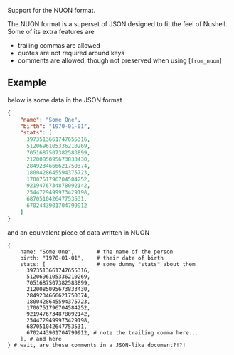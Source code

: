 Support for the NUON format.

The NUON format is a superset of JSON designed to fit the feel of Nushell.
Some of its extra features are
- trailing commas are allowed
- quotes are not required around keys
- comments are allowed, though not preserved when using [`from_nuon`]

## Example
below is some data in the JSON format
```json
{
    "name": "Some One",
    "birth": "1970-01-01",
    "stats": [
      3973513661747655316,
      5120696105336210269,
      7051687507382583899,
      2120085095673833430,
      2849234666621750374,
      1800428645594375723,
      1700751796704584252,
      9219476734878092142,
      2544729499973429198,
      687051042647753531,
      6702443901704799912
    ]
}
```

and an equivalent piece of data written in NUON
```nuon
{
    name: "Some One",       # the name of the person
    birth: "1970-01-01",    # their date of birth
    stats: [                # some dummy "stats" about them
      3973513661747655316,
      5120696105336210269,
      7051687507382583899,
      2120085095673833430,
      2849234666621750374,
      1800428645594375723,
      1700751796704584252,
      9219476734878092142,
      2544729499973429198,
      687051042647753531,
      6702443901704799912, # note the trailing comma here...
    ], # and here
} # wait, are these comments in a JSON-like document?!?!
```
